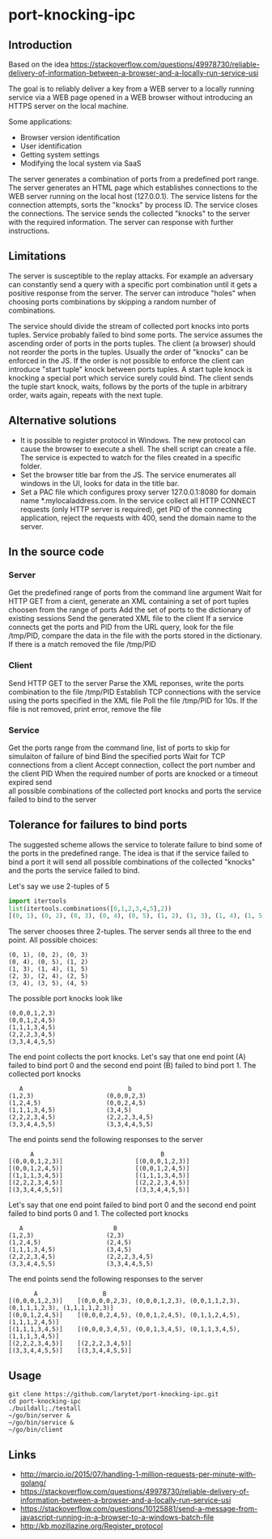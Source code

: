 # port-knocking-ipc

## Introduction

Based on the idea https://stackoverflow.com/questions/49978730/reliable-delivery-of-information-between-a-browser-and-a-locally-run-service-usi

The goal is to reliably deliver a key from a WEB server to a locally running service via a WEB page opened in a WEB browser without introducing an HTTPS server on the local machine. 

Some applications:

* Browser version identification
* User identification
* Getting system settings 
* Modifying the local system via SaaS 

The server generates a combination of ports from a predefined port range. The server generates an HTML page which establishes connections to the WEB server running on the local host (127.0.0.1). The service listens for the connection attempts, sorts the "knocks" by process ID. The service closes the connections. The service sends the collected "knocks" to the server with the required information. The server can response with further instructions. 

## Limitations

The server is susceptible to the replay attacks. For example an adversary can constantly send a query with a specific port combination until it gets a positive response from the server. The server can introduce "holes" when choosing ports combinations by skipping a random number of combinations.

The service should divide the stream of collected port knocks into ports tuples. Service probably failed to bind some ports. The service assumes the ascending order of ports in the ports tuples.
The client (a browser) should not reorder the ports in the tuples. Usually the order of "knocks" can be enforced in the JS. If the order is not possible to
enforce the client can introduce "start tuple" knock between ports tuples. A start tuple knock is knocking a special port which service surely could bind. The client sends the tuple start knock, waits, follows by the ports of the tuple in arbitrary order, waits again, repeats with the next tuple.

## Alternative solutions

* It is possible to register protocol in Windows. The new protocol can cause the browser to execute a shell. The shell script can create a file. The service is expected to watch for the files created in a specific folder.
* Set the browser title bar from the JS. The service enumerates all windows in the UI, looks for data in the title bar.
* Set a PAC file which configures proxy server 127.0.0.1:8080 for domain name *.mylocaladdress.com. In the service collect all HTTP CONNECT requests (only HTTP server is required), get PID of the connecting application, reject the requests with 400, send the domain name to the server.  
 
## In the source code

### Server

Get the predefined range of ports from the command line argument
Wait for HTTP GET from a cient, generate an XML containing a set of port tuples choosen from the range of ports
Add the set of ports to the dictionary of existing sessions
Send the generated XML file to the client
If a service connects get the ports and PID from the URL query, look for the file /tmp/PID, compare the data
in the file with the ports stored in the dictionary. If there is a match removed the file /tmp/PID

### Client

Send HTTP GET to the server
Parse the XML reponses, write the ports combination to the file /tmp/PID
Establish TCP connections with the service using the ports specified in the XML file
Poll the file /tmp/PID for 10s. If the file is not removed, print error, remove the file

### Service

Get the ports range from the command line, list of ports to skip 
for simulaiton of failure of bind
Bind the specified ports
Wait for TCP connections from a client
Accept connection, collect the port number and the client PID
When the required number of ports are knocked or a timeout expired send  
all possible combinations of the collected port knocks and ports the service 
failed to bind to the server


## Tolerance for failures to bind ports
 
The suggested scheme allows the service to tolerate failure to bind some of the ports in the predefined range. The idea is that if the service failed to bind a port it will send all possible combinations of the collected "knocks" and the ports the service failed to bind.

Let's say we use 2-tuples of 5
```python
import itertools 
list(itertools.combinations([0,1,2,3,4,5],2))
[(0, 1), (0, 2), (0, 3), (0, 4), (0, 5), (1, 2), (1, 3), (1, 4), (1, 5), (2, 3), (2, 4), (2, 5), (3, 4), (3, 5), (4, 5)]
```

The server chooses three 2-tuples. The server sends all three to the end point. All possible choices:

    (0, 1), (0, 2), (0, 3)
    (0, 4), (0, 5), (1, 2)
    (1, 3), (1, 4), (1, 5)
    (2, 3), (2, 4), (2, 5)
    (3, 4), (3, 5), (4, 5)

The possible port knocks look like

    (0,0,0,1,2,3)
    (0,0,1,2,4,5)
    (1,1,1,3,4,5)
    (2,2,2,3,4,5)
    (3,3,4,4,5,5)

The end point collects the port knocks. Let's say that one end point (A) failed to bind port 0 and the second end point (B) failed to bind port 1. The collected port knocks 

       A                             b
    (1,2,3)                    (0,0,0,2,3)
    (1,2,4,5)                  (0,0,2,4,5)
    (1,1,1,3,4,5)              (3,4,5)
    (2,2,2,3,4,5)              (2,2,2,3,4,5) 
    (3,3,4,4,5,5)              (3,3,4,4,5,5)

The end points send the following responses to the server

          A                                   B
    [(0,0,0,1,2,3)]                    [(0,0,0,1,2,3)]
    [(0,0,1,2,4,5)]                    [(0,0,1,2,4,5)]
    [(1,1,1,3,4,5)]                    [(1,1,1,3,4,5)]
    [(2,2,2,3,4,5)]                    [(2,2,2,3,4,5)]
    [(3,3,4,4,5,5)]                    [(3,3,4,4,5,5)]

Let's say that one end point failed to bind port 0 and the second end point failed to bind ports 0 and 1. The collected port knocks 

       A                         B
    (1,2,3)                    (2,3)
    (1,2,4,5)                  (2,4,5)
    (1,1,1,3,4,5)              (3,4,5)
    (2,2,2,3,4,5)              (2,2,2,3,4,5) 
    (3,3,4,4,5,5)              (3,3,4,4,5,5)

The end points send the following responses to the server

           A                  B
    [(0,0,0,1,2,3)]    [(0,0,0,0,2,3), (0,0,0,1,2,3), (0,0,1,1,2,3), (0,1,1,1,2,3), (1,1,1,1,2,3)]
    [(0,0,1,2,4,5)]    [(0,0,0,2,4,5), (0,0,1,2,4,5), (0,1,1,2,4,5), (1,1,1,2,4,5)]
    [(1,1,1,3,4,5)]    [(0,0,0,3,4,5), (0,0,1,3,4,5), (0,1,1,3,4,5), (1,1,1,3,4,5)]
    [(2,2,2,3,4,5)]    [(2,2,2,3,4,5)]
    [(3,3,4,4,5,5)]    [(3,3,4,4,5,5)]


## Usage

    git clone https://github.com/larytet/port-knocking-ipc.git
    cd port-knocking-ipc
    ./buildall;./testall
    ~/go/bin/server &
    ~/go/bin/service &
    ~/go/bin/client
    
## Links

* http://marcio.io/2015/07/handling-1-million-requests-per-minute-with-golang/
* https://stackoverflow.com/questions/49978730/reliable-delivery-of-information-between-a-browser-and-a-locally-run-service-usi
* https://stackoverflow.com/questions/10125881/send-a-message-from-javascript-running-in-a-browser-to-a-windows-batch-file
* http://kb.mozillazine.org/Register_protocol

